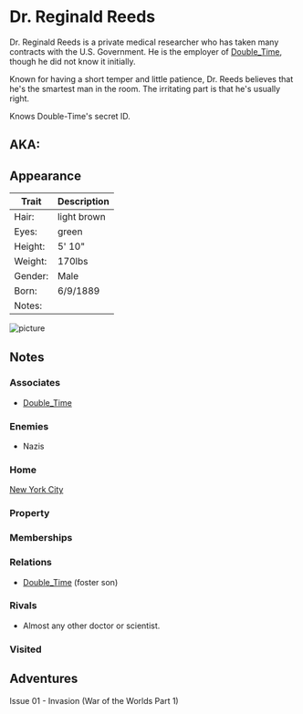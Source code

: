 <!--
type: non-player-character
created-by:
-->

# Dr. Reginald Reeds

Dr. Reginald Reeds is a private medical researcher who has taken many contracts with the U.S. Government.  He is the employer of [Double_Time](/player_characters/Double_Time.md), though he did not know it initially.

Known for having a short temper and little patience, Dr. Reeds believes that he's the smartest man in the room.  The irritating part is that he's usually right.

Knows Double-Time's secret ID.

## AKA:

## Appearance
Trait | Description
-- | --
Hair: | light brown
Eyes: | green
Height: | 5' 10"
Weight: | 170lbs
Gender: | Male
Born: | 6/9/1889
Notes: |

![picture](https://www.adelaide.edu.au/news-image/lumen/5%5flab.jpg)

## Notes

### Associates
- [Double_Time](/player_characters/Double_Time.md)

### Enemies
- Nazis

### Home
[New York City](/locations/New_York_City.md)

### Property

### Memberships

### Relations
- [Double_Time](/player_characters/Double_Time.md) (foster son)

### Rivals
- Almost any other doctor or scientist.

### Visited

## Adventures
Issue 01 - Invasion (War of the Worlds Part 1)


<!-- GM Notes
[Character Sheet](https://legends-of-the-golden-age.github.io/LotGA/pdf/Reginald_Reeds.pdf)
-->